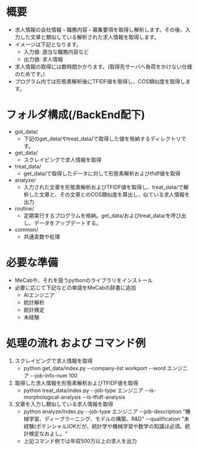 # 概要
* 求人情報の会社情報・職務内容・募集要項を取得し解析します。その後、入力した文章と類似している解析された求人情報を取得します。
* イメージは下記となります。
  * 入力値: 適当な職務内容など
  * 出力値: 求人情報
* 求人情報の取得には数時間かかります。(取得先サーバへ負荷をかけない仕様のためです。)
* プログラム内では形態素解析後にTFIDF値を取得し、COS類似度を取得します。

# フォルダ構成(/BackEnd配下)
* got_data/
  * 下記のget_data/やtreat_data/で取得した値を格納するディレクトリです。
* get_data/
  * スクレイピングで求人情報を取得
* treat_data/
  * get_data/で取得したデータに対して形態素解析およびtfidf値を取得
* analyze/
  * 入力された文章を形態素解析およびTFIDF値を取得し、treat_data/で解析した文章と、その文章とのCOS類似度を算出し、似ている求人情報を出力
* routine/
  * 定期実行するプログラムを格納。get_data/およびtreat_data/を呼び出し、データをアップデートする。
* common/
  * 共通変数や処理

# 必要な準備
* MeCabや、それを扱うpythonのライブラリをインストール
* 必要に応じて下記などの単語をMeCabの辞書に追加
  * AIエンジニア
  * 統計解析
  * 統計検定
  * 未経験

# 処理の流れ および コマンド例
1. スクレイピングで求人情報を取得
   * python get_data/index.py --company-list workport --word エンジニア --job-info-num 100
2. 取得した求人情報を形態素解析およびTFIDF値を取得
   * python treat_data/index.py --job-type エンジニア --is-morphological-analysis --is-tfidf-analysis
3. 文章を入力し類似している求人情報を取得
   * python analyze/index.py  --job-type エンジニア --job-description "機械学習、ディープラーニング、モデルの構築、R&D" --qualification "未経験(ポテンシャル)OKだが、統計学や機械学習や数学の知識は必須。統計検定なおよし。"
   * 上記コマンド例では年収500万以上の求人を出力
